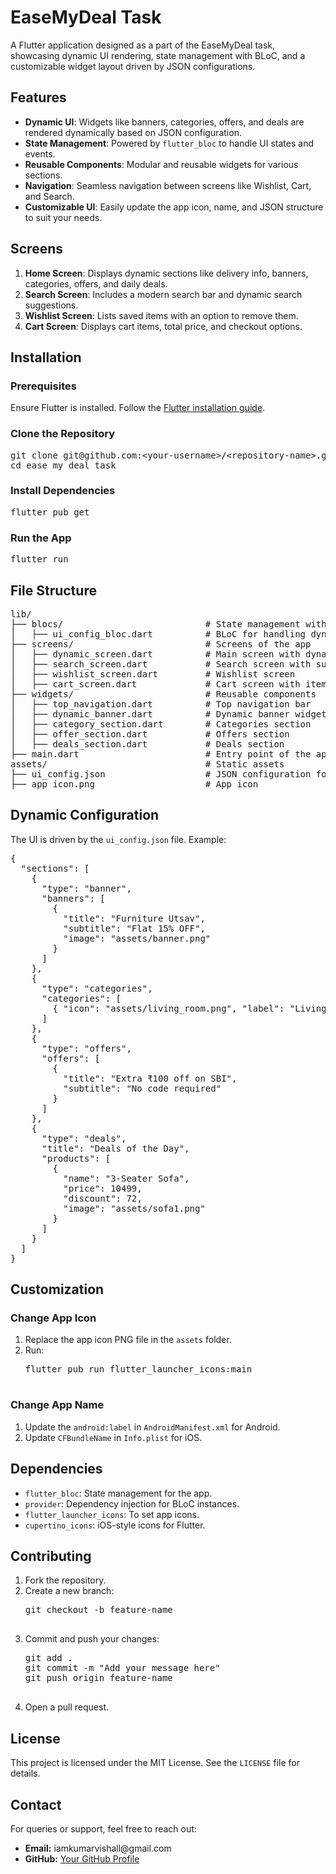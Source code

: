 <!DOCTYPE html>
<html lang="en">
<body>

<h1>EaseMyDeal Task</h1>
<p>
  A Flutter application designed as a part of the EaseMyDeal task, showcasing dynamic UI rendering, 
  state management with BLoC, and a customizable widget layout driven by JSON configurations.
</p>

<h2>Features</h2>
<ul>
  <li><strong>Dynamic UI</strong>: Widgets like banners, categories, offers, and deals are rendered dynamically based on JSON configuration.</li>
  <li><strong>State Management</strong>: Powered by <code>flutter_bloc</code> to handle UI states and events.</li>
  <li><strong>Reusable Components</strong>: Modular and reusable widgets for various sections.</li>
  <li><strong>Navigation</strong>: Seamless navigation between screens like Wishlist, Cart, and Search.</li>
  <li><strong>Customizable UI</strong>: Easily update the app icon, name, and JSON structure to suit your needs.</li>
</ul>

<h2>Screens</h2>
<ol>
  <li><strong>Home Screen</strong>: Displays dynamic sections like delivery info, banners, categories, offers, and daily deals.</li>
  <li><strong>Search Screen</strong>: Includes a modern search bar and dynamic search suggestions.</li>
  <li><strong>Wishlist Screen</strong>: Lists saved items with an option to remove them.</li>
  <li><strong>Cart Screen</strong>: Displays cart items, total price, and checkout options.</li>
</ol>

<h2>Installation</h2>
<h3>Prerequisites</h3>
<p>Ensure Flutter is installed. Follow the <a href="https://docs.flutter.dev/get-started/install" target="_blank">Flutter installation guide</a>.</p>

<h3>Clone the Repository</h3>
<pre>
git clone git@github.com:&lt;your-username&gt;/&lt;repository-name&gt;.git
cd ease_my_deal_task
</pre>

<h3>Install Dependencies</h3>
<pre>
flutter pub get
</pre>

<h3>Run the App</h3>
<pre>
flutter run
</pre>

<h2>File Structure</h2>
<pre>
lib/
├── blocs/                           # State management with BLoC
│   ├── ui_config_bloc.dart          # BLoC for handling dynamic UI state
├── screens/                         # Screens of the app
│   ├── dynamic_screen.dart          # Main screen with dynamic sections
│   ├── search_screen.dart           # Search screen with suggestions
│   ├── wishlist_screen.dart         # Wishlist screen
│   ├── cart_screen.dart             # Cart screen with items and total
├── widgets/                         # Reusable components
│   ├── top_navigation.dart          # Top navigation bar
│   ├── dynamic_banner.dart          # Dynamic banner widget
│   ├── category_section.dart        # Categories section
│   ├── offer_section.dart           # Offers section
│   ├── deals_section.dart           # Deals section
├── main.dart                        # Entry point of the application
assets/                              # Static assets
├── ui_config.json                   # JSON configuration for dynamic UI
├── app_icon.png                     # App icon
</pre>

<h2>Dynamic Configuration</h2>
<p>The UI is driven by the <code>ui_config.json</code> file. Example:</p>
<pre>
{
  "sections": [
    {
      "type": "banner",
      "banners": [
        {
          "title": "Furniture Utsav",
          "subtitle": "Flat 15% OFF",
          "image": "assets/banner.png"
        }
      ]
    },
    {
      "type": "categories",
      "categories": [
        { "icon": "assets/living_room.png", "label": "Living Room" }
      ]
    },
    {
      "type": "offers",
      "offers": [
        {
          "title": "Extra ₹100 off on SBI",
          "subtitle": "No code required"
        }
      ]
    },
    {
      "type": "deals",
      "title": "Deals of the Day",
      "products": [
        {
          "name": "3-Seater Sofa",
          "price": 10499,
          "discount": 72,
          "image": "assets/sofa1.png"
        }
      ]
    }
  ]
}
</pre>

<h2>Customization</h2>
<h3>Change App Icon</h3>
<ol>
  <li>Replace the app icon PNG file in the <code>assets</code> folder.</li>
  <li>Run:
    <pre>
flutter pub run flutter_launcher_icons:main
    </pre>
  </li>
</ol>

<h3>Change App Name</h3>
<ol>
  <li>Update the <code>android:label</code> in <code>AndroidManifest.xml</code> for Android.</li>
  <li>Update <code>CFBundleName</code> in <code>Info.plist</code> for iOS.</li>
</ol>

<h2>Dependencies</h2>
<ul>
  <li><code>flutter_bloc</code>: State management for the app.</li>
  <li><code>provider</code>: Dependency injection for BLoC instances.</li>
  <li><code>flutter_launcher_icons</code>: To set app icons.</li>
  <li><code>cupertino_icons</code>: iOS-style icons for Flutter.</li>
</ul>

<h2>Contributing</h2>
<ol>
  <li>Fork the repository.</li>
  <li>Create a new branch:
    <pre>
git checkout -b feature-name
    </pre>
  </li>
  <li>Commit and push your changes:
    <pre>
git add .
git commit -m "Add your message here"
git push origin feature-name
    </pre>
  </li>
  <li>Open a pull request.</li>
</ol>

<h2>License</h2>
<p>This project is licensed under the MIT License. See the <code>LICENSE</code> file for details.</p>

<h2>Contact</h2>
<p>For queries or support, feel free to reach out:</p>
<ul>
  <li><strong>Email:</strong> iamkumarvishall@gmail.com</li>
  <li><strong>GitHub:</strong> <a href="https://github.com/kumar6174" target="_blank">Your GitHub Profile</a></li>
</ul>

</body>
</html>
